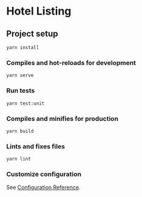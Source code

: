 # Hotel Listing

## Project setup
```
yarn install
```

### Compiles and hot-reloads for development
```
yarn serve
```

### Run tests
```
yarn test:unit
```

### Compiles and minifies for production
```
yarn build
```

### Lints and fixes files
```
yarn lint
```

### Customize configuration
See [Configuration Reference](https://cli.vuejs.org/config/).
